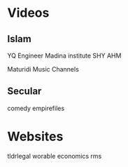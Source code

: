 # Videos
## Islam
YQ
Engineer
Madina institute
SHY
AHM

Maturidi
Music Channels
## Secular
comedy
empirefiles

# Websites
tldrlegal
worable economics
rms